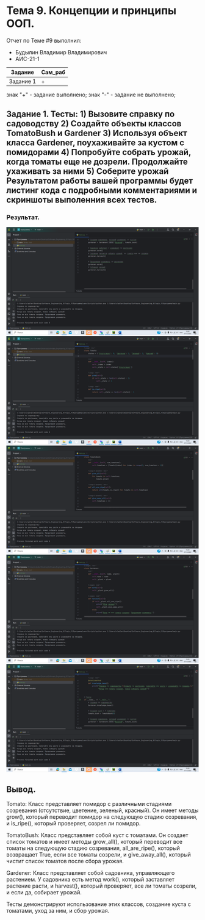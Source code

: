# Тема 9. Концепции и принципы ООП.
Отчет по Теме #9 выполнил:
- Будылин Владимир Владимирович
- АИС-21-1

| Задание | Сам_раб | 
| ------ | ------ | 
| Задание 1 | + |


знак "+" - задание выполнено; знак "-" - задание не выполнено;

## Задание 1. Тесты: 1) Вызовите справку по садоводству 2) Создайте объекты классов TomatoBush и Gardener 3) Используя объект класса Gardener, поухаживайте за кустом с помидорами 4) Попробуйте собрать урожай, когда томаты еще не дозрели. Продолжайте ухаживать за ними 5) Соберите урожай Результатом работы вашей программы будет листинг кода с подробными комментариями и скриншоты выполенния всех тестов.


### Результат.
![Меню](https://github.com/vladimir-12343/Software_Engineering_0/blob/Тема_9/pic/ex1.png)
![Меню](https://github.com/vladimir-12343/Software_Engineering_0/blob/Тема_9/pic/ex1.1.png)
![Меню](https://github.com/vladimir-12343/Software_Engineering_0/blob/Тема_9/pic/ex1.2.png)
![Меню](https://github.com/vladimir-12343/Software_Engineering_0/blob/Тема_9/pic/ex1.3.png)
![Меню](https://github.com/vladimir-12343/Software_Engineering_0/blob/Тема_9/pic/ex1.4.png)

## Вывод. 
Tomato: Класс представляет помидор с различными стадиями созревания (отсутствие, цветение, зеленый, красный). Он имеет методы grow(), который переводит помидор на следующую стадию созревания, и is_ripe(), который проверяет, созрел ли помидор.

TomatoBush: Класс представляет собой куст с томатами. Он создает список томатов и имеет методы grow_all(), который переводит все томаты на следующую стадию созревания, all_are_ripe(), который возвращает True, если все томаты созрели, и give_away_all(), который чистит список томатов после сбора урожая.

Gardener: Класс представляет собой садовника, управляющего растением. У садовника есть метод work(), который заставляет растение расти, и harvest(), который проверяет, все ли томаты созрели, и если да, собирает урожай.

Тесты демонстрируют использование этих классов, создание куста с томатами, уход за ним, и сбор урожая.




